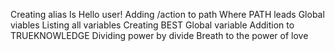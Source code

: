 Creating alias ls
Hello user!
Adding /action to path
Where PATH leads
Global viables
Listing all variables
Creating BEST
Global variable
Addition to TRUEKNOWLEDGE
Dividing power by divide
Breath to the power of love

